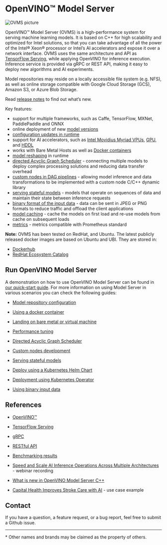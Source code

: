 # OpenVINO&trade; Model Server

![OVMS picture](docs/ovms.png)

OpenVINO&trade; Model Server (OVMS) is a high-performance system for serving machine learning models. It is based on C++ for high scalability 
and optimized for Intel solutions, so that you can take advantage of all the power of the Intel® Xeon® processor or Intel’s AI accelerators 
and expose it over a network interface. OVMS uses the same architecture and API as [TensorFlow Serving](https://github.com/tensorflow/serving), 
while applying OpenVINO for inference execution. Inference service is provided via gRPC or REST API, making it easy to deploy new algorithms and AI experiments.

Model repositories may reside on a locally accessible file system (e.g. NFS), as well as online storage compatible with 
Google Cloud Storage (GCS), Amazon S3, or Azure Blob Storage. 

Read [release notes](https://github.com/openvinotoolkit/model_server/releases) to find out what’s new.

Key features: 
- support for multiple frameworks, such as Caffe, TensorFlow, MXNet, PaddlePaddle and ONNX
- online deployment of new [model versions](https://docs.openvino.ai/2022.2/ovms_docs_model_version_policy.html)
- [configuration updates in runtime](https://docs.openvino.ai/2022.2/ovms_docs_online_config_changes.html)
- support for AI accelerators, such as 
[Intel Movidius Myriad VPUs](https://docs.openvino.ai/2022.2/openvino_docs_OV_UG_supported_plugins_MYRIAD.html), 
[GPU](https://docs.openvino.ai/2022.2/openvino_docs_OV_UG_supported_plugins_GPU.html), and 
[HDDL](https://docs.openvino.ai/2022.2/openvino_docs_OV_UG_supported_plugins_HDDL.html) 
- works with Bare Metal Hosts as well as [Docker containers](https://docs.openvino.ai/2022.3/ovms_docs_deploying_server.html) 
- [model reshaping](https://docs.openvino.ai/2022.2/ovms_docs_shape_batch_layout.html) in runtime
- [directed Acyclic Graph Scheduler](https://docs.openvino.ai/2022.2/ovms_docs_dag.html) - connecting multiple models to deploy complex processing solutions and reducing data transfer overhead
- [custom nodes in DAG pipelines](https://docs.openvino.ai/2022.2/ovms_docs_custom_node_development.html) - allowing model inference and data transformations to be implemented with a custom node C/C++ dynamic library
- [serving stateful models](https://docs.openvino.ai/2022.2/ovms_docs_stateful_models.html) - models that operate on sequences of data and maintain their state between inference requests
- [binary format of the input data](https://docs.openvino.ai/2022.2/ovms_docs_binary_input.html) - data can be sent in JPEG or PNG formats to reduce traffic and offload the client applications
- [model caching](https://docs.openvino.ai/2022.2/ovms_docs_model_cache.html) - cache the models on first load and re-use models from cache on subsequent loads
- [metrics](https://docs.openvino.ai/2022.2/ovms_docs_metrics.html) - metrics compatible with Prometheus standard


**Note:** OVMS has been tested on RedHat, and Ubuntu. The latest publicly released docker images are based on Ubuntu and UBI.
They are stored in:
- [Dockerhub](https://hub.docker.com/r/openvino/model_server)
- [RedHat Ecosystem Catalog](https://catalog.redhat.com/software/containers/intel/openvino-model-server/607833052937385fc98515de)


## Run OpenVINO Model Server

A demonstration on how to use OpenVINO Model Server can be found in [our quick-start guide](https://docs.openvino.ai/2022.2/ovms_docs_quick_start_guide.html). 
For more information on using Model Server in various scenarios you can check the following guides:

* [Model repository configuration](https://docs.openvino.ai/2022.2/ovms_docs_models_repository.html)

* [Using a docker container](https://docs.openvino.ai/2022.3/ovms_docs_deploying_server.html)

* [Landing on bare metal or virtual machine](https://docs.openvino.ai/2022.3/ovms_docs_deploying_server.html)

* [Performance tuning](https://docs.openvino.ai/2022.2/ovms_docs_performance_tuning.html)

* [Directed Acyclic Graph Scheduler](https://docs.openvino.ai/2022.2/ovms_docs_dag.html)

* [Custom nodes development](https://docs.openvino.ai/2022.2/ovms_docs_custom_node_development.html)

* [Serving stateful models](https://docs.openvino.ai/2022.2/ovms_docs_stateful_models.html)

* [Deploy using a Kubernetes Helm Chart](https://github.com/openvinotoolkit/operator/tree/main/helm-charts/ovms)

* [Deployment using Kubernetes Operator](https://operatorhub.io/operator/ovms-operator)

* [Using binary input data](https://docs.openvino.ai/2022.2/ovms_docs_binary_input.html)



## References

* [OpenVINO&trade;](https://software.intel.com/en-us/openvino-toolkit)

* [TensorFlow Serving](https://github.com/tensorflow/serving)

* [gRPC](https://grpc.io/)

* [RESTful API](https://restfulapi.net/)

* [Benchmarking results](https://docs.openvino.ai/2022.1/openvino_docs_performance_benchmarks_ovms.html)

* [Speed and Scale AI Inference Operations Across Multiple Architectures](https://techdecoded.intel.io/essentials/speed-and-scale-ai-inference-operations-across-multiple-architectures/?elq_cid=3646480_ts1607680426276&erpm_id=6470692_ts1607680426276) - webinar recording

* [What is new in OpenVINO Model Server C++](https://www.intel.com/content/www/us/en/artificial-intelligence/posts/whats-new-openvino-model-server.html)

* [Capital Health Improves Stroke Care with AI](https://www.intel.co.uk/content/www/uk/en/customer-spotlight/stories/capital-health-ai-customer-story.html) - use case example

## Contact

If you have a question, a feature request, or a bug report, feel free to submit a Github issue.


---
\* Other names and brands may be claimed as the property of others.
